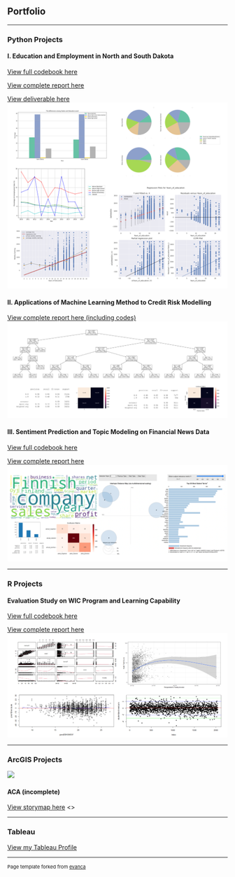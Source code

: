 ## Portfolio

---

### Python Projects
#### I. Education and Employment in North and South Dakota

[View full codebook here](https://colab.research.google.com/drive/1BvZ8xSWt_Q2aOr8qw_fBn3Cnp-LNrMdB?usp=sharing)

[View complete report here](https://sallyxu0106.github.io/pdf/education_and_employment.pdf)

[View deliverable here](https://sallyxu0106.github.io/images/python_project_1_infographic.jpg)
<img src="images/python_project_1.png?raw=true"/>

#### II. Applications of Machine Learning Method to Credit Risk Modelling

[View complete report here (including codes)](https://colab.research.google.com/drive/1VoClagMeHcsEnQDlkOzQw_SMZZIdH0sN?usp=sharing)
<img src="images/python_project_2.png?raw=true"/>

#### III. Sentiment Prediction and Topic Modeling on Financial News Data

[View full codebook here](https://colab.research.google.com/drive/1xYSUn_YHzDAEbE7tV9HYz2fRlWQIR2p1?usp=sharing)

[View complete report here](https://sallyxu0106.github.io/pdf/sentiment_analysis_and_topic_modeling.pdf)
<img src="images/python_project_3.png?raw=true"/>

---

### R Projects
#### Evaluation Study on WIC Program and Learning Capability

[View full codebook here](https://sallyxu0106.github.io/rcodes/r_project_1.html)

[View complete report here](https://sallyxu0106.github.io/pdf/WIC_evaluation_study.pdf)
<img src="images/r_project_1.png?raw=true"/>

---

### ArcGIS Projects

<img src="images/arcgis_projects_1.png?raw=true"/>

#### ACA (incomplete)

[View storymap here]()
<>

---

### Tableau

[View my Tableau Profile](https://public.tableau.com/app/profile/sally.xu2690)


---
<p style="font-size:11px">Page template forked from <a href="https://github.com/evanca/quick-portfolio">evanca</a></p>
<!-- Remove above link if you don't want to attibute -->
